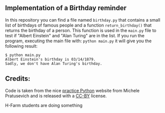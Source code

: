 ## Implementation of a Birthday reminder


In this repository you can find a file named ```birthday.py``` that contains a small list of birthdays of famous people and a function ```return_birthday()``` that returns the birthday of a person. This function is used in the ```main.py``` file to test if "Albert Einstein" and "Alan Turing" are in the list. If you run the program, executing the main file with: ```python main.py``` it will give you the following result:

```
$ python main.py
Albert Einstein's birthday is 03/14/1879.
Sadly, we don't have Alan Turing's birthday.
```


## Credits:

Code is taken from the nice [practice Python](https://www.practicepython.org/) website from Michele Pratusevich and is released with a [CC-BY](https://www.practicepython.org/about/) license.

H-Farm students are doing something

